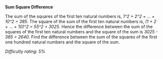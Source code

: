 **Sum Square Difference**

The sum of the squares of the first ten natural numbers is, *1^2 + 2^2 + ... + 10^2 = 385*. The square of the sum of the first ten natural numbers is, *(1 + 2 + ... + 10)^2 = 55^2 = 3025*. Hence the difference between the sum of the squares of the first ten natural numbers and the square of the sum is *3025 - 385 = 2640*. Find the difference between the sum of the squares of the first one hundred natural numbers and the square of the sum.

*Difficulty rating: 5%*
